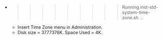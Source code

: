 * >>>>>>>>> Running inst-std-system-time-zone.sh ...
  * Insert Time Zone menu in Administration.
  * Disk size = 3777376K. Space Used = 4K.
